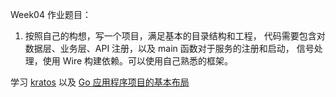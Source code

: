 Week04 作业题目：
1. 按照自己的构想，写一个项目，满足基本的目录结构和工程，
代码需要包含对数据层、业务层、API 注册，以及 main 函数对于服务的注册和启动，
信号处理，使用 Wire 构建依赖。可以使用自己熟悉的框架。

学习 [kratos](https://github.com/go-kratos/kratos) 以及 [Go 应用程序项目的基本布局](https://github.com/golang-standards/project-layout/blob/master/README_zh.md)